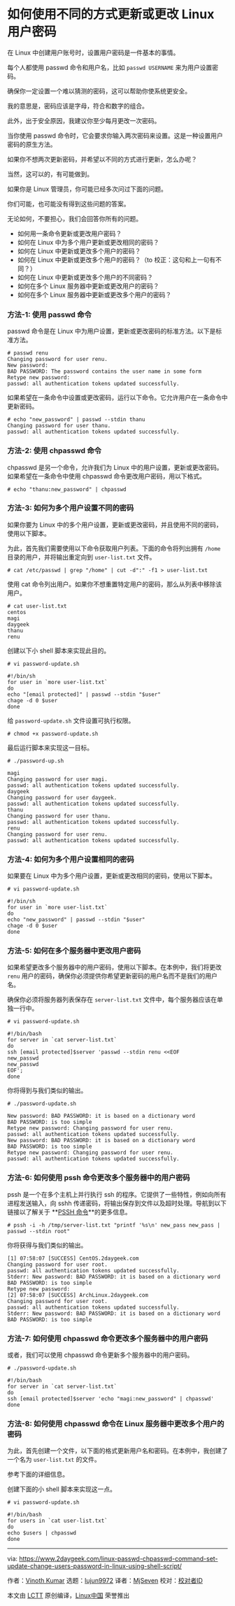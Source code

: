 [#]: collector: (lujun9972)
[#]: translator: (MjSeven)
[#]: reviewer: ( )
[#]: publisher: ( )
[#]: url: ( )
[#]: subject: (How to Update/Change Users Password in Linux Using Different Ways)
[#]: via: (https://www.2daygeek.com/linux-passwd-chpasswd-command-set-update-change-users-password-in-linux-using-shell-script/)
[#]: author: (Vinoth Kumar https://www.2daygeek.com/author/vinoth/)

如何使用不同的方式更新或更改 Linux 用户密码
======

在 Linux 中创建用户账号时，设置用户密码是一件基本的事情。

每个人都使用 passwd 命令和用户名，比如 `passwd USERNAME` 来为用户设置密码。

确保你一定设置一个难以猜测的密码，这可以帮助你使系统更安全。

我的意思是，密码应该是字母，符合和数字的组合。

此外，出于安全原因，我建议你至少每月更改一次密码。

当你使用 passwd 命令时，它会要求你输入两次密码来设置。这是一种设置用户密码的原生方法。

如果你不想两次更新密码，并希望以不同的方式进行更新，怎么办呢？

当然，这可以的，有可能做到。

如果你是 Linux 管理员，你可能已经多次问过下面的问题。

你们可能，也可能没有得到这些问题的答案。

无论如何，不要担心，我们会回答你所有的问题。

  * 如何用一条命令更新或更改用户密码？
  * 如何在 Linux 中为多个用户更新或更改相同的密码？
  * 如何在 Linux 中更新或更改多个用户的密码？
  * 如何在 Linux 中更新或更改多个用户的密码？（to 校正：这句和上一句有不同？）
  * 如何在 Linux 中更新或更改多个用户的不同密码？
  * 如何在多个 Linux 服务器中更新或更改用户的密码？
  * 如何在多个 Linux 服务器中更新或更改多个用户的密码？



### 方法-1: 使用 passwd 命令

passwd 命令是在 Linux 中为用户设置，更新或更改密码的标准方法。以下是标准方法。

```
# passwd renu
Changing password for user renu.
New password:
BAD PASSWORD: The password contains the user name in some form
Retype new password:
passwd: all authentication tokens updated successfully.
```

如果希望在一条命令中设置或更改密码，运行以下命令。它允许用户在一条命令中更新密码。

```
# echo "new_password" | passwd --stdin thanu
Changing password for user thanu.
passwd: all authentication tokens updated successfully.
```

### 方法-2: 使用 chpasswd 命令

chpasswd 是另一个命令，允许我们为 Linux 中的用户设置，更新或更改密码。如果希望在一条命令中使用 chpasswd 命令更改用户密码，用以下格式。

```
# echo "thanu:new_password" | chpasswd
```

### 方法-3: 如何为多个用户设置不同的密码

如果你要为 Linux 中的多个用户设置，更新或更改密码，并且使用不同的密码，使用以下脚本。

为此，首先我们需要使用以下命令获取用户列表。下面的命令将列出拥有 `/home` 目录的用户，并将输出重定向到 `user-list.txt` 文件。

```
# cat /etc/passwd | grep "/home" | cut -d":" -f1 > user-list.txt
```

使用 cat 命令列出用户。如果你不想重置特定用户的密码，那么从列表中移除该用户。

```
# cat user-list.txt
centos
magi
daygeek
thanu
renu
```

创建以下小 shell 脚本来实现此目的。

```
# vi password-update.sh

#!/bin/sh
for user in `more user-list.txt`
do
echo "[email protected]" | passwd --stdin "$user"
chage -d 0 $user
done
```

给 `password-update.sh` 文件设置可执行权限。

```
# chmod +x password-update.sh
```

最后运行脚本来实现这一目标。

```
# ./password-up.sh

magi
Changing password for user magi.
passwd: all authentication tokens updated successfully.
daygeek
Changing password for user daygeek.
passwd: all authentication tokens updated successfully.
thanu
Changing password for user thanu.
passwd: all authentication tokens updated successfully.
renu
Changing password for user renu.
passwd: all authentication tokens updated successfully.
```

### 方法-4: 如何为多个用户设置相同的密码

如果要在 Linux 中为多个用户设置，更新或更改相同的密码，使用以下脚本。

```
# vi password-update.sh

#!/bin/sh
for user in `more user-list.txt`
do
echo "new_password" | passwd --stdin "$user"
chage -d 0 $user
done
```

### 方法-5: 如何在多个服务器中更改用户密码

如果希望更改多个服务器中的用户密码，使用以下脚本。在本例中，我们将更改 `renu` 用户的密码，确保你必须提供你希望更新密码的用户名而不是我们的用户名。

确保你必须将服务器列表保存在 `server-list.txt` 文件中，每个服务器应该在单独一行中。

```
# vi password-update.sh

#!/bin/bash
for server in `cat server-list.txt`
do
ssh [email protected]$server 'passwd --stdin renu <<EOF
new_passwd
new_passwd
EOF';
done
```

你将得到与我们类似的输出。

```
# ./password-update.sh

New password: BAD PASSWORD: it is based on a dictionary word
BAD PASSWORD: is too simple
Retype new password: Changing password for user renu.
passwd: all authentication tokens updated successfully.
New password: BAD PASSWORD: it is based on a dictionary word
BAD PASSWORD: is too simple
Retype new password: Changing password for user renu.
passwd: all authentication tokens updated successfully.
```

### 方法-6: 如何使用 pssh 命令更改多个服务器中的用户密码

pssh 是一个在多个主机上并行执行 ssh 的程序。它提供了一些特性，例如向所有进程发送输入，向 sshh 传递密码，将输出保存到文件以及超时处理。导航到以下链接以了解关于 **[PSSH 命令][1]**的更多信息。

```
# pssh -i -h /tmp/server-list.txt "printf '%s\n' new_pass new_pass | passwd --stdin root"
```

你将获得与我们类似的输出。

```
[1] 07:58:07 [SUCCESS] CentOS.2daygeek.com
Changing password for user root.
passwd: all authentication tokens updated successfully.
Stderr: New password: BAD PASSWORD: it is based on a dictionary word
BAD PASSWORD: is too simple
Retype new password:
[2] 07:58:07 [SUCCESS] ArchLinux.2daygeek.com
Changing password for user root.
passwd: all authentication tokens updated successfully.
Stderr: New password: BAD PASSWORD: it is based on a dictionary word
BAD PASSWORD: is too simple
```

### 方法-7: 如何使用 chpasswd 命令更改多个服务器中的用户密码

或者，我们可以使用 chpasswd 命令更新多个服务器中的用户密码。

```
# ./password-update.sh

#!/bin/bash
for server in `cat server-list.txt`
do
ssh [email protected]$server 'echo "magi:new_password" | chpasswd'
done
```

### 方法-8: 如何使用 chpasswd 命令在 Linux 服务器中更改多个用户的密码

为此，首先创建一个文件，以下面的格式更新用户名和密码。在本例中，我创建了一个名为 `user-list.txt` 的文件。

参考下面的详细信息。

创建下面的小 shell 脚本来实现这一点。

```
# vi password-update.sh

#!/bin/bash
for users in `cat user-list.txt`
do
echo $users | chpasswd
done
```

--------------------------------------------------------------------------------

via: https://www.2daygeek.com/linux-passwd-chpasswd-command-set-update-change-users-password-in-linux-using-shell-script/

作者：[Vinoth Kumar][a]
选题：[lujun9972][b]
译者：[MjSeven](https://github.com/MjSeven)
校对：[校对者ID](https://github.com/校对者ID)

本文由 [LCTT](https://github.com/LCTT/TranslateProject) 原创编译，[Linux中国](https://linux.cn/) 荣誉推出

[a]: https://www.2daygeek.com/author/vinoth/
[b]: https://github.com/lujun9972
[1]: https://www.2daygeek.com/pssh-parallel-ssh-run-execute-commands-on-multiple-linux-servers/
